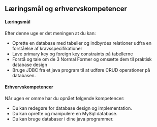## Læringsmål og erhvervskompetencer


#### Læringsmål

Efter denne uge er det meningen at du kan:

- Oprette en database med tabeller og indbyrdes relationer udfra en forståelse af kravsspecifikationer
- Lave primary key og foreign key constraints på tabellerne
- Forstå og tale om de 3 Normal Former og omsætte dem til praktisk database design
- Bruge JDBC fra et java program til at udføre CRUD operationer på databasen.

#### Erhvervskompetencer

Når ugen er omme har du opnået følgende kompetencer:

- Du kan redegøre for database design og implementation.
- Du kan oprette og manipulere en MySql database.
- Du kan bruge databaser i dine java programmer.
